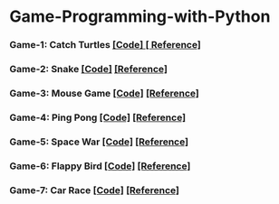 # Game-Programming-with-Python

### Game-1: Catch Turtles  <a href="https://github.com/emineksknc/Game-Programming-with-Python/tree/master/catch_turtles" target="_blank">[Code] </a> <a href="https://www.youtube.com/watch?v=0AtvM08ApS4&list=PLHGdkFeAmvLE6QNVqADKPRGp6_Yh9BZLH&index=9" target="_blank">[ Reference]</a>


### Game-2: Snake  <a href="https://github.com/emineksknc/Game-Programming-with-Python/tree/master/snake" target="_blank">[Code]</a> <a href="https://www.youtube.com/watch?v=r7v9FQkN04k&list=PLHGdkFeAmvLE6QNVqADKPRGp6_Yh9BZLH&index=10" target="_blank">[Reference]</a>


### Game-3: Mouse Game  <a href="https://github.com/emineksknc/Game-Programming-with-Python/tree/master/mouse_game" target="_blank">[Code]</a> <a href="https://www.youtube.com/watch?v=COPVLICGkKE&list=PLHGdkFeAmvLE6QNVqADKPRGp6_Yh9BZLH&index=12" target="_blank">[Reference]</a>

### Game-4: Ping Pong  <a href="https://github.com/emineksknc/Game-Programming-with-Python/tree/master/pingpong" target="_blank">[Code]</a> <a href="https://www.youtube.com/watch?v=oBqhGuE3tFA&list=PLHGdkFeAmvLE6QNVqADKPRGp6_Yh9BZLH&index=13" target="_blank">[Reference]</a>

### Game-5: Space War  <a href="https://github.com/emineksknc/Game-Programming-with-Python/tree/master/space_war" target="_blank">[Code]</a> <a href="https://www.youtube.com/watch?v=wxentE02egc&list=PLHGdkFeAmvLE6QNVqADKPRGp6_Yh9BZLH&index=14" target="_blank">[Reference]</a>

### Game-6: Flappy Bird  <a href="https://github.com/emineksknc/Game-Programming-with-Python/tree/master/flappy_bird" target="_blank">[Code]</a> <a href="https://www.youtube.com/watch?v=e33B9nUr7dI&list=PLHGdkFeAmvLE6QNVqADKPRGp6_Yh9BZLH&index=15" target="_blank">[Reference]</a>

### Game-7: Car Race  <a href="https://github.com/emineksknc/Game-Programming-with-Python/tree/master/car_race" target="_blank">[Code]</a> <a href="https://www.youtube.com/watch?v=cyWJEyT-pkA&list=PLHGdkFeAmvLE6QNVqADKPRGp6_Yh9BZLH&index=19" target="_blank">[Reference]</a>

